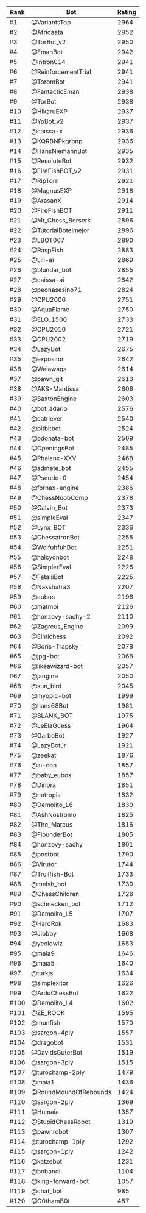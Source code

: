 Rank|Bot|Rating
---|---|---
#1|@VariantsTop|2964
#2|@Africaata|2952
#3|@TorBot_v2|2950
#4|@EmanBot|2942
#5|@Intron014|2941
#6|@ReinforcementTrial|2941
#7|@ToromBot|2941
#8|@FantacticEman|2938
#9|@TorBot|2938
#10|@HikaruEXP|2937
#11|@YoBot_v2|2937
#12|@caissa-x|2936
#13|@KQRBNPkqrbnp|2936
#14|@HansNiemannBot|2935
#15|@ResoluteBot|2932
#16|@FireFishBOT_v2|2931
#17|@RipTorn|2921
#18|@MagnusEXP|2918
#19|@ArasanX|2914
#20|@FireFishBOT|2911
#21|@Mr_Chess_Berserk|2896
#22|@TutorialBotelmejor|2896
#23|@LBOT007|2890
#24|@RaspFish|2883
#25|@Lili-ai|2869
#26|@blundar_bot|2855
#27|@caissa-ai|2842
#28|@peonasesino71|2824
#29|@CPU2006|2751
#30|@AquaFlame|2750
#31|@ELO_1500|2733
#32|@CPU2010|2721
#33|@CPU2002|2719
#34|@LazyBot|2675
#35|@expositor|2642
#36|@Weiawaga|2614
#37|@pawn_git|2613
#38|@AKS-Mantissa|2606
#39|@SaxtonEngine|2603
#40|@bot_adario|2576
#41|@catriever|2540
#42|@bitbitbot|2524
#43|@odonata-bot|2509
#44|@OpeningsBot|2485
#45|@Phalanx-XXV|2468
#46|@admete_bot|2455
#47|@Pseudo-0|2454
#48|@fornax-engine|2386
#49|@ChessNoobComp|2378
#50|@Calvin_Bot|2373
#51|@simpleEval|2347
#52|@Lynx_BOT|2336
#53|@ChessatronBot|2255
#54|@WolfuhfuhBot|2251
#55|@halcyonbot|2248
#56|@SimplerEval|2226
#57|@FataliiBot|2225
#58|@Nakshatra3|2207
#59|@eubos|2196
#60|@matmoi|2126
#61|@honzovy-sachy-2|2110
#62|@Zagreus_Engine|2099
#63|@Elmichess|2092
#64|@Boris-Trapsky|2078
#65|@jpg-bot|2068
#66|@likeawizard-bot|2057
#67|@jangine|2050
#68|@sun_bird|2045
#69|@myopic-bot|1999
#70|@hans68Bot|1981
#71|@BLANK_BOT|1975
#72|@LeElaGuess|1964
#73|@GarboBot|1927
#74|@LazyBotJr|1921
#75|@zeekat|1876
#76|@ai-con|1857
#77|@baby_eubos|1857
#78|@Dinora|1851
#79|@notropis|1832
#80|@Demolito_L6|1830
#81|@AshNostromo|1825
#82|@The_Marcus|1816
#83|@FlounderBot|1805
#84|@honzovy-sachy|1801
#85|@postbot|1790
#86|@Virutor|1744
#87|@Trollfish-Bot|1733
#88|@melsh_bot|1730
#89|@ChessChildren|1728
#90|@schnecken_bot|1712
#91|@Demolito_L5|1707
#92|@HardRok|1683
#93|@Jibbby|1668
#94|@yeoldwiz|1653
#95|@maia9|1646
#96|@maia5|1640
#97|@turkjs|1634
#98|@simplexitor|1626
#99|@ArduChessBot|1622
#100|@Demolito_L4|1602
#101|@ZE_ROOK|1595
#102|@munfish|1570
#103|@sargon-4ply|1557
#104|@dragobot|1531
#105|@DavidsGuterBot|1519
#106|@sargon-3ply|1515
#107|@turochamp-2ply|1479
#108|@maia1|1436
#109|@RoundMoundOfRebounds|1424
#110|@sargon-2ply|1369
#111|@Humaia|1357
#112|@StupidChessRobot|1319
#113|@pawnrobot|1307
#114|@turochamp-1ply|1292
#115|@sargon-1ply|1242
#116|@katzebot|1231
#117|@bobandi|1104
#118|@king-forward-bot|1057
#119|@chat_bot|985
#120|@G0thamB0t|487
